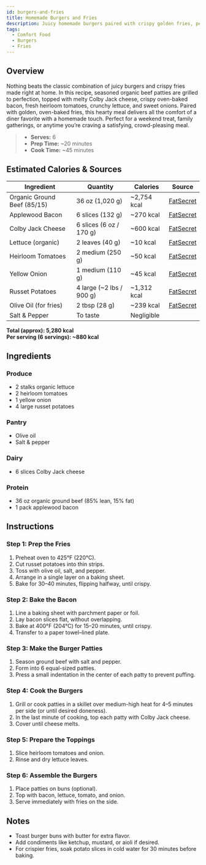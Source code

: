 ```yaml
---
id: burgers-and-fries
title: Homemade Burgers and Fries
description: Juicy homemade burgers paired with crispy golden fries, perfect for a comforting and hearty meal.
tags:
  - Comfort Food
  - Burgers
  - Fries
---
```


<!-- TODO: Add photo or picture
![Homemade Burgers and Fries](/img/comfort_food/burgers_and_fries/cover.png)
-->

## Overview

Nothing beats the classic combination of juicy burgers and crispy fries made right at home. In this recipe, seasoned organic beef patties are grilled to perfection, topped with melty Colby Jack cheese, crispy oven-baked bacon, fresh heirloom tomatoes, crunchy lettuce, and sweet onions. Paired with golden, oven-baked fries, this hearty meal delivers all the comfort of a diner favorite with a homemade touch. Perfect for a weekend treat, family gatherings, or anytime you’re craving a satisfying, crowd-pleasing meal.

> - **Serves:** 6
> - **Prep Time:** ~20 minutes
> - **Cook Time:** ~45 minutes

## Estimated Calories & Sources

| **Ingredient**              | **Quantity**             | **Calories** | **Source**                                                                                                       |
| --------------------------- | ------------------------ | ------------ | ---------------------------------------------------------------------------------------------------------------- |
| Organic Ground Beef (85/15) | 36 oz (1,020 g)          | ~2,754 kcal  | [FatSecret](https://www.fatsecret.com/calories-nutrition/usda/ground-beef-85-lean-15-fat-cooked?portionid=51710) |
| Applewood Bacon             | 6 slices (132 g)         | ~270 kcal    | [FatSecret](https://www.fatsecret.com/calories-nutrition/generic/bacon-cooked?portionid=27677)                   |
| Colby Jack Cheese           | 6 slices (6 oz / 170 g)  | ~600 kcal    | [FatSecret](https://www.fatsecret.com/calories-nutrition/generic/colby-jack-cheese?portionid=29181)              |
| Lettuce (organic)           | 2 leaves (40 g)          | ~10 kcal     | [FatSecret](https://www.fatsecret.com/calories-nutrition/usda/lettuce?portionid=34180)                           |
| Heirloom Tomatoes           | 2 medium (250 g)         | ~50 kcal     | [FatSecret](https://www.fatsecret.com/calories-nutrition/generic/tomato-heirloom?portionid=4758473)              |
| Yellow Onion                | 1 medium (110 g)         | ~45 kcal     | [FatSecret](https://www.fatsecret.com/calories-nutrition/usda/onions?portionid=34187)                            |
| Russet Potatoes             | 4 large (~2 lbs / 900 g) | ~1,312 kcal  | [FatSecret](https://www.fatsecret.com/calories-nutrition/usda/potatoes-russet?portionid=34088)                   |
| Olive Oil (for fries)       | 2 tbsp (28 g)            | ~239 kcal    | [FatSecret](https://www.fatsecret.com/calories-nutrition/generic/olive-oil?portionid=29339)                      |
| Salt & Pepper               | To taste                 | Negligible   |                                                                                                                  |

**Total (approx): 5,280 kcal**  
**Per serving (6 servings): ~880 kcal**

## Ingredients

### Produce

- 2 stalks organic lettuce
- 2 heirloom tomatoes
- 1 yellow onion
- 4 large russet potatoes

### Pantry

- Olive oil
- Salt & pepper

### Dairy

- 6 slices Colby Jack cheese

### Protein

- 36 oz organic ground beef (85% lean, 15% fat)
- 1 pack applewood bacon

## Instructions

### Step 1: Prep the Fries

1. Preheat oven to 425°F (220°C).
2. Cut russet potatoes into thin strips.
3. Toss with olive oil, salt, and pepper.
4. Arrange in a single layer on a baking sheet.
5. Bake for 30–40 minutes, flipping halfway, until crispy.

### Step 2: Bake the Bacon

1. Line a baking sheet with parchment paper or foil.
2. Lay bacon slices flat, without overlapping.
3. Bake at 400°F (204°C) for 15–20 minutes, until crispy.
4. Transfer to a paper towel–lined plate.

### Step 3: Make the Burger Patties

1. Season ground beef with salt and pepper.
2. Form into 6 equal-sized patties.
3. Press a small indentation in the center of each patty to prevent puffing.

### Step 4: Cook the Burgers

1. Grill or cook patties in a skillet over medium-high heat for 4–5 minutes per side (or until desired doneness).
2. In the last minute of cooking, top each patty with Colby Jack cheese.
3. Cover until cheese melts.

### Step 5: Prepare the Toppings

1. Slice heirloom tomatoes and onion.
2. Rinse and dry lettuce leaves.

### Step 6: Assemble the Burgers

1. Place patties on buns (optional).
2. Top with bacon, lettuce, tomato, and onion.
3. Serve immediately with fries on the side.

## Notes

- Toast burger buns with butter for extra flavor.
- Add condiments like ketchup, mustard, or aioli if desired.
- For crispier fries, soak potato slices in cold water for 30 minutes before baking.
